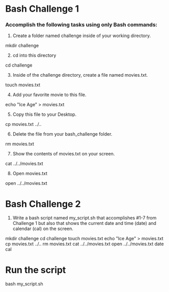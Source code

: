 # Bash Challenge 1

### Accomplish the following tasks using only Bash commands: 

1. Create a folder named challenge inside of your working directory. 

mkdir challenge

2. cd into this directory

cd challenge

3. Inside of the challenge directory, create a file named movies.txt.

touch movies.txt

4. Add your favorite movie to this file. 

echo "Ice Age" > movies.txt

5. Copy this file to your Desktop. 

cp movies.txt ../..

6. Delete the file from your bash_challenge folder. 

rm movies.txt

7. Show the contents of movies.txt on your screen.

cat ../../movies.txt

8. Open movies.txt

open ../../movies.txt

# Bash Challenge 2

1. Write a bash script named my_script.sh that accomplishes #1-7 from Challenge 1 but also that shows the current date and time (date) and calendar (cal) on the screen.

mkdir challenge
cd challenge
touch movies.txt
echo "Ice Age" > movies.txt
cp movies.txt ../..
rm movies.txt
cat ../../movies.txt
open ../../movies.txt
date
cal

# Run the script
bash my_script.sh
